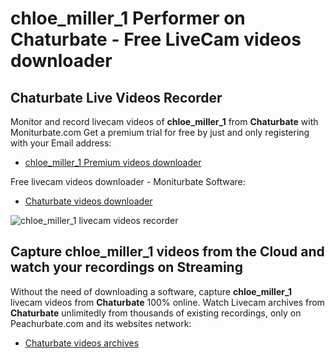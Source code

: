 # chloe_miller_1 Performer on Chaturbate - Free LiveCam videos downloader

## Chaturbate Live Videos Recorder

Monitor and record livecam videos of **chloe_miller_1** from **Chaturbate** with Moniturbate.com
Get a premium trial for free by just and only registering with your Email address:
* [chloe_miller_1 Premium videos downloader](https://moniturbate.com/request-demo-licence-key.html)

Free livecam videos downloader - Moniturbate Software:
* [Chaturbate videos downloader](https://moniturbate.com/moniturbate-download-software.html)

![chloe_miller_1 livecam videos recorder](https://peachurnet.com/templates/moniturbate-software.png)


## Capture chloe_miller_1 videos from the Cloud and watch your recordings on Streaming

Without the need of downloading a software, capture **chloe_miller_1** livecam videos from **Chaturbate** 100% online.
Watch Livecam archives from **Chaturbate** unlimitedly from thousands of existing recordings, only on Peachurbate.com and its websites network:
* [Chaturbate videos archives](https://peachurnet.com/)